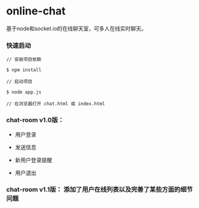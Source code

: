 # online-chat

基于node和socket.io的在线聊天室，可多人在线实时聊天。

### 快速启动
```
// 安装项目依赖

$ npm install

// 启动项目

$ node app.js

// 在浏览器打开 chat.html 或 index.html
```

### chat-room v1.0版：

- 用户登录

- 发送信息

- 新用户登录提醒

- 用户退出

### chat-room v1.1版： 添加了用户在线列表以及完善了某些方面的细节问题
